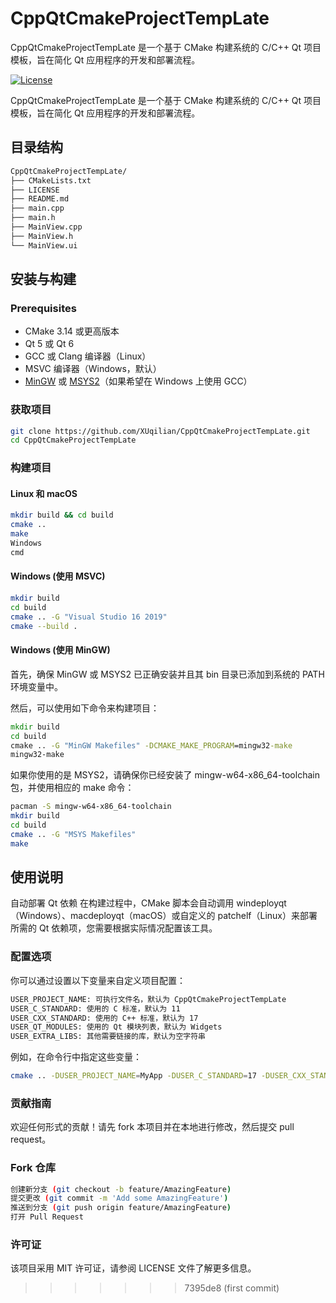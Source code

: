 # CppQtCmakeProjectTempLate

CppQtCmakeProjectTempLate 是一个基于 CMake 构建系统的 C/C++ Qt 项目模板，旨在简化 Qt 应用程序的开发和部署流程。

[![License](https://img.shields.io/badge/License-MIT-blue.svg)](LICENSE)

CppQtCmakeProjectTempLate 是一个基于 CMake 构建系统的 C/C++ Qt 项目模板，旨在简化 Qt 应用程序的开发和部署流程。

## 目录结构

```bash
CppQtCmakeProjectTempLate/
├── CMakeLists.txt
├── LICENSE
├── README.md
├── main.cpp
├── main.h
├── MainView.cpp
├── MainView.h
└── MainView.ui
```


## 安装与构建

### Prerequisites

- CMake 3.14 或更高版本
- Qt 5 或 Qt 6
- GCC 或 Clang 编译器（Linux）
- MSVC 编译器（Windows，默认）
- [MinGW](https://www.mingw-w64.org/) 或 [MSYS2](https://www.msys2.org/)（如果希望在 Windows 上使用 GCC）

### 获取项目

```bash
git clone https://github.com/XUqilian/CppQtCmakeProjectTempLate.git
cd CppQtCmakeProjectTempLate
```

### 构建项目

#### Linux 和 macOS

```bash
mkdir build && cd build
cmake ..
make
Windows
cmd
```

#### Windows (使用 MSVC)

```bash
mkdir build
cd build
cmake .. -G "Visual Studio 16 2019"
cmake --build .
```

#### Windows (使用 MinGW)

首先，确保 MinGW 或 MSYS2 已正确安装并且其 bin 目录已添加到系统的 PATH 环境变量中。

然后，可以使用如下命令来构建项目：

```cmd
mkdir build
cd build
cmake .. -G "MinGW Makefiles" -DCMAKE_MAKE_PROGRAM=mingw32-make
mingw32-make
```

如果你使用的是 MSYS2，请确保你已经安装了 mingw-w64-x86_64-toolchain 包，并使用相应的 make 命令：

```bash
pacman -S mingw-w64-x86_64-toolchain
mkdir build
cd build
cmake .. -G "MSYS Makefiles"
make
```

## 使用说明

自动部署 Qt 依赖
在构建过程中，CMake 脚本会自动调用 windeployqt（Windows）、macdeployqt（macOS）或自定义的 patchelf（Linux）来部署所需的 Qt 依赖项，您需要根据实际情况配置该工具。

### 配置选项

你可以通过设置以下变量来自定义项目配置：

```bash
USER_PROJECT_NAME: 可执行文件名，默认为 CppQtCmakeProjectTempLate
USER_C_STANDARD: 使用的 C 标准，默认为 11
USER_CXX_STANDARD: 使用的 C++ 标准，默认为 17
USER_QT_MODULES: 使用的 Qt 模块列表，默认为 Widgets
USER_EXTRA_LIBS: 其他需要链接的库，默认为空字符串
```

例如，在命令行中指定这些变量：

```bash
cmake .. -DUSER_PROJECT_NAME=MyApp -DUSER_C_STANDARD=17 -DUSER_CXX_STANDARD=20 -DUSER_QT_MODULES="Widgets;Network" -DUSER_EXTRA_LIBS="ws2_32"
```

### 贡献指南
欢迎任何形式的贡献！请先 fork 本项目并在本地进行修改，然后提交 pull request。

### Fork 仓库

```bash
创建新分支 (git checkout -b feature/AmazingFeature)
提交更改 (git commit -m 'Add some AmazingFeature')
推送到分支 (git push origin feature/AmazingFeature)
打开 Pull Request
```

### 许可证

该项目采用 MIT 许可证，请参阅 LICENSE 文件了解更多信息。
>>>>>>> 7395de8 (first commit)
